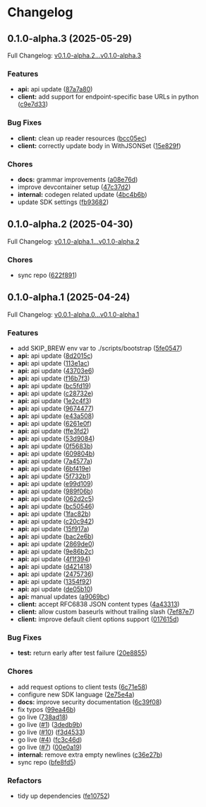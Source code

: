 # Changelog

## 0.1.0-alpha.3 (2025-05-29)

Full Changelog: [v0.1.0-alpha.2...v0.1.0-alpha.3](https://github.com/useschedo/golang-sdk/compare/v0.1.0-alpha.2...v0.1.0-alpha.3)

### Features

* **api:** api update ([87a7a80](https://github.com/useschedo/golang-sdk/commit/87a7a807d7fbc8707ab3ac7f0e2ad22b07a1179b))
* **client:** add support for endpoint-specific base URLs in python ([c9e7d33](https://github.com/useschedo/golang-sdk/commit/c9e7d335d127ad19eeeb2816f1cf6a7ba202b846))


### Bug Fixes

* **client:** clean up reader resources ([bcc05ec](https://github.com/useschedo/golang-sdk/commit/bcc05ec8a8d51e8d9393cb75a1726be820ca035a))
* **client:** correctly update body in WithJSONSet ([15e829f](https://github.com/useschedo/golang-sdk/commit/15e829f551dff08301ea1c20589701dc6c08376a))


### Chores

* **docs:** grammar improvements ([a08e76d](https://github.com/useschedo/golang-sdk/commit/a08e76d2f46033f540bb8efbb9f1983373815ffc))
* improve devcontainer setup ([47c37d2](https://github.com/useschedo/golang-sdk/commit/47c37d2cee0808e91edee1e1feb77f14236a7707))
* **internal:** codegen related update ([4bc4b6b](https://github.com/useschedo/golang-sdk/commit/4bc4b6b36a41a86e77ee07da5bf8643f10d3fb7b))
* update SDK settings ([fb93682](https://github.com/useschedo/golang-sdk/commit/fb93682ff1f6094e4859283df9b2e9a064c82ffa))

## 0.1.0-alpha.2 (2025-04-30)

Full Changelog: [v0.1.0-alpha.1...v0.1.0-alpha.2](https://github.com/useschedo/golang-sdk/compare/v0.1.0-alpha.1...v0.1.0-alpha.2)

### Chores

* sync repo ([622f891](https://github.com/useschedo/golang-sdk/commit/622f8917b2ee762b1549934c766a6aab47b35fc4))

## 0.1.0-alpha.1 (2025-04-24)

Full Changelog: [v0.0.1-alpha.0...v0.1.0-alpha.1](https://github.com/useschedo/golang-sdk/compare/v0.0.1-alpha.0...v0.1.0-alpha.1)

### Features

* add SKIP_BREW env var to ./scripts/bootstrap ([5fe0547](https://github.com/useschedo/golang-sdk/commit/5fe05478043d4b37967d92a7d9434bab47d0a9a0))
* **api:** api update ([8d2015c](https://github.com/useschedo/golang-sdk/commit/8d2015cdd67d443acb9dd41d1e567675c74d8aec))
* **api:** api update ([113e1ac](https://github.com/useschedo/golang-sdk/commit/113e1ac6f6341001cc9ac40a5bd9b5b0c171f93e))
* **api:** api update ([43703e6](https://github.com/useschedo/golang-sdk/commit/43703e6267f4f4b5ee733b305b92d28187ed8042))
* **api:** api update ([f16b7f3](https://github.com/useschedo/golang-sdk/commit/f16b7f3632fbd0471fa071e8b2f5cdb7f7ecbf00))
* **api:** api update ([bc5fd19](https://github.com/useschedo/golang-sdk/commit/bc5fd19b2040e39743542bf15175f166a296cdf8))
* **api:** api update ([c28732e](https://github.com/useschedo/golang-sdk/commit/c28732ed137e35ad2d43b55ddd58f6a89baee109))
* **api:** api update ([1e2c4f3](https://github.com/useschedo/golang-sdk/commit/1e2c4f3ef80e87449a9cd85d86eef3398fb1c111))
* **api:** api update ([9674477](https://github.com/useschedo/golang-sdk/commit/9674477bbfbbec83f042c752d9383d6b8bfae3e1))
* **api:** api update ([e43a508](https://github.com/useschedo/golang-sdk/commit/e43a5083e6cbcc56425480e4b6c37dadda0c72d3))
* **api:** api update ([6261e0f](https://github.com/useschedo/golang-sdk/commit/6261e0fed8a007b73b02e1f1ac7107b7d946c2fe))
* **api:** api update ([ffe3fd2](https://github.com/useschedo/golang-sdk/commit/ffe3fd24d73ff2565395f1acffa9b78c89c6c0ce))
* **api:** api update ([53d9084](https://github.com/useschedo/golang-sdk/commit/53d908413c728802451057d4ca022570bce94d23))
* **api:** api update ([0f5683b](https://github.com/useschedo/golang-sdk/commit/0f5683b1393ecde1125bd572d9f29838fa1e40c2))
* **api:** api update ([609804b](https://github.com/useschedo/golang-sdk/commit/609804b9c76a3d43da6ca7e8285ffb5aa169bffb))
* **api:** api update ([7a4577a](https://github.com/useschedo/golang-sdk/commit/7a4577a59995c9bcc8a1e02602b68d298421d3bb))
* **api:** api update ([6bf419e](https://github.com/useschedo/golang-sdk/commit/6bf419ed377a49a08bdba8c237f9d2ab4afba49e))
* **api:** api update ([5f732b1](https://github.com/useschedo/golang-sdk/commit/5f732b18dedfaa41d3443addb0408b65fed5f27b))
* **api:** api update ([e99d109](https://github.com/useschedo/golang-sdk/commit/e99d10910a559472d6cd19a0b66f9f0e8adde5b9))
* **api:** api update ([989f06b](https://github.com/useschedo/golang-sdk/commit/989f06bf750f66b111cfa25f87f71e92c9a844e6))
* **api:** api update ([062d2c5](https://github.com/useschedo/golang-sdk/commit/062d2c5637dca27a8260a08f1c22dc9c63ab90e9))
* **api:** api update ([bc50546](https://github.com/useschedo/golang-sdk/commit/bc5054687118dac257fb81e71cf8d12554cb780b))
* **api:** api update ([1fac82b](https://github.com/useschedo/golang-sdk/commit/1fac82b3c913a1d03506b39d2b2a1bc615ba0ac6))
* **api:** api update ([c20c942](https://github.com/useschedo/golang-sdk/commit/c20c942d5717c22a0aa1d10a629452e5ec488b6d))
* **api:** api update ([15f917a](https://github.com/useschedo/golang-sdk/commit/15f917ab6a8a2a39ecfaa0ee5fee3f72b1688324))
* **api:** api update ([bac2e6b](https://github.com/useschedo/golang-sdk/commit/bac2e6b58da20f113835b5ec048231760569e965))
* **api:** api update ([2869de0](https://github.com/useschedo/golang-sdk/commit/2869de037c912babd0d735c173634f1278870fa2))
* **api:** api update ([9e86b2c](https://github.com/useschedo/golang-sdk/commit/9e86b2c8a5f83b29e386f8a1bd954fead917d65c))
* **api:** api update ([4f1f394](https://github.com/useschedo/golang-sdk/commit/4f1f39461bd787ebdcb93ec56e2381744d0ca80b))
* **api:** api update ([d421418](https://github.com/useschedo/golang-sdk/commit/d421418622060033d2563222fe17ff3deb6fc1ac))
* **api:** api update ([2475736](https://github.com/useschedo/golang-sdk/commit/2475736576a5944b10abdc94253c2de10d8435af))
* **api:** api update ([1354f92](https://github.com/useschedo/golang-sdk/commit/1354f9236f2beeb57c0d862ce8549193d5c6a20c))
* **api:** api update ([de05b10](https://github.com/useschedo/golang-sdk/commit/de05b1050255cf6763ac3c8158c980c6b922c12c))
* **api:** manual updates ([a9069bc](https://github.com/useschedo/golang-sdk/commit/a9069bc8553d5365321b582952eeeeb59c998c71))
* **client:** accept RFC6838 JSON content types ([4a43313](https://github.com/useschedo/golang-sdk/commit/4a433130b2fc54f95f5db8f845087f58891c181a))
* **client:** allow custom baseurls without trailing slash ([7ef87e7](https://github.com/useschedo/golang-sdk/commit/7ef87e712d912739007f703685d20aef777135e2))
* **client:** improve default client options support ([017615d](https://github.com/useschedo/golang-sdk/commit/017615d0ababb61dc8f15a694ff6e0797edd3f31))


### Bug Fixes

* **test:** return early after test failure ([20e8855](https://github.com/useschedo/golang-sdk/commit/20e88557b281ac50ea55392295df564840086290))


### Chores

* add request options to client tests ([6c71e58](https://github.com/useschedo/golang-sdk/commit/6c71e5804ef81c2f56c7aab71833e79ceb1ddacc))
* configure new SDK language ([2e75e4a](https://github.com/useschedo/golang-sdk/commit/2e75e4a221805f2a5c8a013e9f2d635ccc3661bd))
* **docs:** improve security documentation ([6c39f08](https://github.com/useschedo/golang-sdk/commit/6c39f0841b72390c264322050fbef5af38c5ed4e))
* fix typos ([99ea46b](https://github.com/useschedo/golang-sdk/commit/99ea46bfaeccfe62db0d39abd74a892881d75f8e))
* go live ([738ad18](https://github.com/useschedo/golang-sdk/commit/738ad183923f0506341799377049340ed7175d45))
* go live ([#1](https://github.com/useschedo/golang-sdk/issues/1)) ([3dedb9b](https://github.com/useschedo/golang-sdk/commit/3dedb9b6fecfd4aaf8a4c11604dea4f60e1d0c53))
* go live ([#10](https://github.com/useschedo/golang-sdk/issues/10)) ([f3d4533](https://github.com/useschedo/golang-sdk/commit/f3d4533a9126ad4a0694920d45d86ba40802de90))
* go live ([#4](https://github.com/useschedo/golang-sdk/issues/4)) ([fc3c46d](https://github.com/useschedo/golang-sdk/commit/fc3c46dfdf5ab64f45911c99f86f890c37ebdbae))
* go live ([#7](https://github.com/useschedo/golang-sdk/issues/7)) ([00e0a19](https://github.com/useschedo/golang-sdk/commit/00e0a19a66ac6a7bba5442b8514e84257973cee9))
* **internal:** remove extra empty newlines ([c36e27b](https://github.com/useschedo/golang-sdk/commit/c36e27bd4b69108e26467511cf3802150ef00b92))
* sync repo ([bfe8fd5](https://github.com/useschedo/golang-sdk/commit/bfe8fd57aa238ac4cf5aa9d5fc7c71ba233adf88))


### Refactors

* tidy up dependencies ([fe10752](https://github.com/useschedo/golang-sdk/commit/fe1075225aec506d5cbdfe90037a1ee437775c18))
